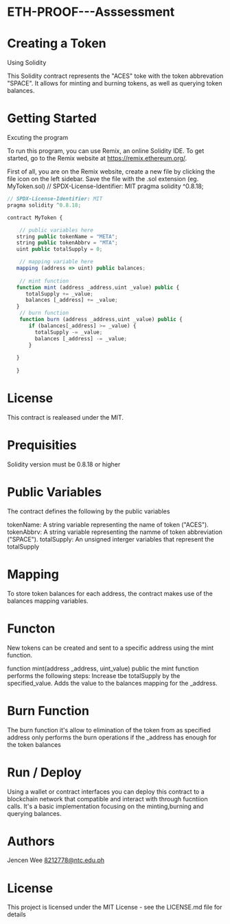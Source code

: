 # ETH-PROOF---Asssessment

# Creating a Token

Using Solidity 

This Solidity contract represents the "ACES" toke with the token abbrevation "SPACE".
It allows for minting and burning tokens, as well as querying token balances.

# Getting Started 

Excuting the program

To run this program, you can use Remix, an online Solidity IDE. To get started, 
go to the Remix website at https://remix.ethereum.org/.

First of all, you are on the Remix website, create a new file by clicking the file icon on the left sidebar. 
Save the file with the .sol extension (eg. MyToken.sol)
// SPDX-License-Identifier: MIT
pragma solidity ^0.8.18;
```javascript
// SPDX-License-Identifier: MIT
pragma solidity ^0.8.18;

contract MyToken {

    // public variables here
   string public tokenName = "META";
   string public tokenAbbrv = "MTA";
   uint public totalSupply = 0;

    // mapping variable here
   mapping (address => uint) public balances;
   
    // mint function
   function mint (address _address,uint _value) public {
      totalSupply += _value;
      balances [_address] += _value;
   }
    // burn function
    function burn (address _address,uint _value) public {
       if (balances[_address] >= _value) {
         totalSupply -= _value;
         balances [_address] -= _value;
       }
      
   }
  
   }

```
# License 
This contract is realeased under the MIT.

# Prequisities
Solidity version must be 0.8.18 or higher

# Public Variables 
The contract defines the following by the public variables

tokenName: A string variable representing the name of token
("ACES").
tokenAbbrv: A string variable representing the namme of token abbreviation
("SPACE").
totalSupply: An unsigned interger variables that represent the totalSupply

# Mapping
To store token balances for each address, the contract makes use of the 
balances mapping variables.

# Functon 
New tokens can be created and sent to a specific address using 
the mint function.

function mint(address _address, uint_value) public 
the mint function performs the following steps:
Increase tbe totalSupply by the specified_value.
Adds the value to the balances mapping for the _address.

# Burn Function
The burn function it's allow to elimination of the token from as specified address 
only performs the burn operations if the _address has enough for the token balances

# Run / Deploy
Using a wallet or contract interfaces you can deploy this contract to a blockchain
network that compatible and interact with through fucntiion calls. It's a basic 
implementation focusing on the minting,burning and querying balances.

# Authors 
Jencen Wee
8212778@ntc.edu.ph

# License 
This project is licensed under the MIT License - see the LICENSE.md file for details
